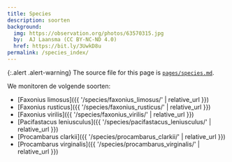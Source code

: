 ```yaml
---
title: Species
description: soorten
background:
  img: https://observation.org/photos/63570315.jpg
  by:  AJ Laansma (CC BY-NC-ND 4.0)
  href: https://bit.ly/3UwkD8u
permalink: /species_index/
---
```


{:.alert .alert-warning}
The source file for this page is [`pages/species.md`](https://github.com/inbo/craywatch/blob/main/pages/species.md?plain=1).

We monitoren de volgende soorten:

- [Faxonius limosus]({{ '/species/faxonius_limosus/' | relative_url }})
- [Faxonius rusticus]({{ '/species/faxonius_rusticus/' | relative_url }})
- [Faxonius virilis]({{ '/species/faxonius_virilis/' | relative_url }})
- [Pacifastacus leniusculus]({{ '/species/pacifastacus_leniusculus/' | relative_url }})
- [Procambarus clarkii]({{ '/species/procambarus_clarkii/' | relative_url }})
- [Procambarus virginalis]({{ '/species/procambarus_virginalis/' | relative_url }})
